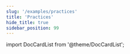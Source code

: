 ```yaml
---
slug: '/examples/practices'
title: 'Practices'
hide_title: true
sidebar_position: 99
---
```


import DocCardList from '@theme/DocCardList';

<DocCardList />
